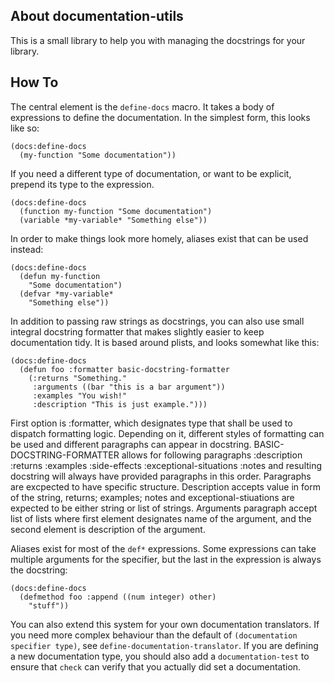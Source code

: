## About documentation-utils
This is a small library to help you with managing the docstrings for your library.

## How To
The central element is the `define-docs` macro. It takes a body of expressions to define the documentation. In the simplest form, this looks like so:

    (docs:define-docs
      (my-function "Some documentation"))

If you need a different type of documentation, or want to be explicit, prepend its type to the expression.

    (docs:define-docs
      (function my-function "Some documentation")
      (variable *my-variable* "Something else"))

In order to make things look more homely, aliases exist that can be used instead:

    (docs:define-docs
      (defun my-function
        "Some documentation")
      (defvar *my-variable*
        "Something else"))

In addition to passing raw strings as docstrings, you can also use small integral docstring formatter that makes slightly easier to keep documentation tidy. It is based around plists, and looks somewhat like this:

    (docs:define-docs
      (defun foo :formatter basic-docstring-formatter
        (:returns "Something."
         :arguments ((bar "this is a bar argument"))
         :examples "You wish!"
         :description "This is just example.")))

First option is :formatter, which designates type that shall be used to dispatch formatting logic. Depending on it, different styles of formatting can be used and different paragraphs can appear in docstring. BASIC-DOCSTRING-FORMATTER allows for following paragraphs :description :returns :examples :side-effects :exceptional-situations :notes and resulting docstring will always have provided paragraphs in this order. Paragraphs are excpected to have specific structure. Description accepts value in form of the string, returns; examples; notes and exceptional-stiuations are expected to be either string or list of strings. Arguments paragraph accept list of lists where first element designates name of the argument, and the second element is description of the argument.

Aliases exist for most of the `def*` expressions. Some expressions can take multiple arguments for the specifier, but the last in the expression is always the docstring:

    (docs:define-docs
      (defmethod foo :append ((num integer) other)
        "stuff"))

You can also extend this system for your own documentation translators. If you need more complex behaviour than the default of `(documentation specifier type)`, see `define-documentation-translator`. If you are defining a new documentation type, you should also add a `documentation-test` to ensure that `check` can verify that you actually did set a documentation.

